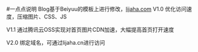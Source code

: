 #一点点说明
Blog基于Beiyuu的模板上进行修改，[lijaha.com](lijaha.github.io)
V1.0
优化访问速度，压缩图片、CSS、JS

V1.1
通过腾讯云OSS实现对首页图片CDN加速，大幅提高首页打开速度

V2.0
绑定域名，可通过lijaha.cn进行访问
